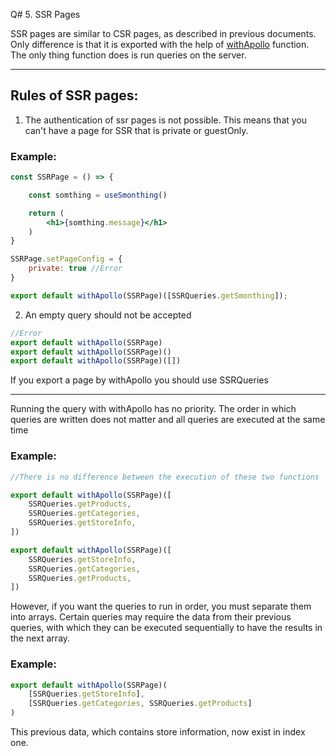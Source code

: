 Q# 5. SSR Pages

SSR pages are similar to CSR pages, as described in previous documents. Only difference is that it is exported with the
help of [withApollo](main-fuctions/with-apollo.md) function. The only thing function does is run queries on the server.

---

## Rules of SSR pages:

1. The authentication of ssr pages is not possible. This means that you can't have a page for SSR that is private or
   guestOnly.

### Example:

```jsx
const SSRPage = () => {

    const somthing = useSmonthing()

    return (
        <h1>{somthing.message}</h1>
    )
}

SSRPage.setPageConfig = {
    private: true //Error
}

export default withApollo(SSRPage)([SSRQueries.getSmonthing]);
```

2. An empty query should not be accepted

```jsx
//Error
export default withApollo(SSRPage)
export default withApollo(SSRPage)()
export default withApollo(SSRPage)([])
```

If you export a page by withApollo you should use SSRQueries

---

Running the query with withApollo has no priority. The order in which queries are written does not matter and all
queries are executed at the same time

### Example:

```jsx
//There is no difference between the execution of these two functions

export default withApollo(SSRPage)([
    SSRQueries.getProducts,
    SSRQueries.getCategories,
    SSRQueries.getStoreInfo,
])

export default withApollo(SSRPage)([
    SSRQueries.getStoreInfo,
    SSRQueries.getCategories,
    SSRQueries.getProducts,
])
```

However, if you want the queries to run in order, you must separate them into arrays. Certain queries may require the
data from their previous queries, with which they can be executed sequentially to have the results in the next array.

### Example:

```jsx
export default withApollo(SSRPage)(
    [SSRQueries.getStoreInfo],
    [SSRQueries.getCategories, SSRQueries.getProducts]
)
```

This previous data, which contains store information, now exist in index one.
